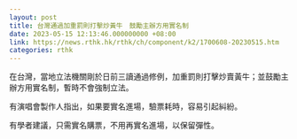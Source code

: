 ```yaml
---
layout: post
title: 台灣通過加重罰則打擊炒黃牛　鼓勵主辦方用實名制
date: 2023-05-15 12:13:46.000000000 +08:00
link: https://news.rthk.hk/rthk/ch/component/k2/1700608-20230515.htm
categories: rthk
---
```


在台灣，當地立法機關剛於日前三讀通過修例，加重罰則打擊炒賣黃牛；並鼓勵主辦方用實名制，暫時不會強制立法。

有演唱會製作人指出，如果要實名進場，驗票耗時，容易引起糾紛。

有學者建議，只需實名購票，不用再實名進場，以保留彈性。
